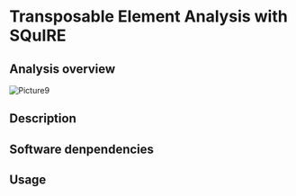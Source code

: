 # Transposable Element Analysis with SQuIRE

## Analysis overview

![Picture9](https://github.com/Gico1941/Transposable-Element-Analysis-with-SQuIRE/assets/127346166/ce406057-40e6-46c7-8675-18238d2c7f29)

## Description

## Software denpendencies

## Usage
